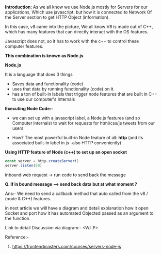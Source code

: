 **Introduction:**
As we all know we use Node.js mostly for Servers for our applications, Which use javascript. but how it is connected to Network Of the Server section to get HTTP Object (information).

In this case, v8 came into the picture, We all know V8 is made out of C++, which has many features that can directly interact with the OS features.

Javascript does not, so it has to work with the c++ to control these computer features.

**This combination is known as Node.js**


**Node.js**

It is a language that does 3 things 

- Saves data and functionality (code)
- uses that data by running functionality (code) on it.
- has a ton of built-in labels that trigger node features that are built in C++ to use our computer's Internals

**Executing Node Code:-**

- we can set up with a javascript label, a Node.js features (and so Computer internals) to wait for requests for html/css/js tweets from our users

- How? The most powerful built-in Node feature of all: **http**
(and its associated built-in label in js -also HTTP conveniently)



**Using HTTP feature of Node (c++) to set up an open socket**

``` javascript
const server = http.createServer()
server.listen(80) 
```

inbound web request -> run code to send back the message 

**Q. if in bound message --> send back data but at what moment ?**

Ans:- We need to send a callback method that auto called from the v8 / (node & C++) features.

in next article we will have a diagram and detail explanation how it open Socket and port how it has automated Objected passed as an argument to the function.

Link to detail Discussion via diagram:- <W.I.P>


Reference:-
1. https://frontendmasters.com/courses/servers-node-js
